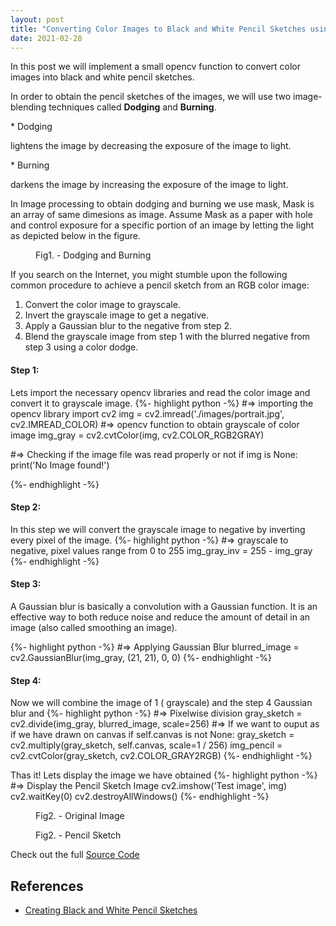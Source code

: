 ```yaml
---
layout: post
title: "Converting Color Images to Black and White Pencil Sketches using OpenCV"
date: 2021-02-28
---
```


<p class="intro"><span class="dropcap">I</span>n this post we will implement a small opencv function to convert color images into black and white pencil sketches.</p>
<p>In order to obtain the pencil sketches of the images, we will use two image-blending techniques called <strong>Dodging</strong> and <strong>Burning</strong>.</p>
* Dodging
<p>lightens the image by decreasing the exposure of the image to light.</p>
* Burning
<p>darkens the image by increasing the exposure of the image to light.</p>
<p>In Image processing to obtain dodging and burning we use mask, Mask is an array of same dimesions as image. Assume Mask as a paper with hole and control exposure for a specific portion of an image by letting the light as depicted below in the figure.</p>
<figure>
	<img src="{{ '/assets/img/dodge-burn.jpg' | prepend: site.baseurl }}" alt=""> 
	<figcaption>Fig1. - Dodging and Burning</figcaption>
</figure>
If you search on the Internet, you might stumble upon the following common procedure to achieve a pencil sketch from an RGB color image:

1. Convert the color image to grayscale.
2. Invert the grayscale image to get a negative.
3. Apply a Gaussian blur to the negative from step 2.
4. Blend the grayscale image from step 1 with the blurred negative from step 3 using a color dodge.

#### Step 1:

Lets import the necessary opencv libraries and read the color image and convert it to grayscale image.
{%- highlight python -%}
#=> importing the opencv library
import cv2
img = cv2.imread('./images/portrait.jpg', cv2.IMREAD_COLOR)
#=> opencv function to obtain grayscale of color image
img_gray = cv2.cvtColor(img, cv2.COLOR_RGB2GRAY)

#=> Checking if the image file was read properly or not
if img is None:
print('No Image found!')

{%- endhighlight -%}

#### Step 2:

In this step we will convert the grayscale image to negative by inverting every pixel of the image.
{%- highlight python -%}
#=> grayscale to negative, pixel values range from 0 to 255
img_gray_inv = 255 - img_gray
{%- endhighlight -%}

#### Step 3:

A Gaussian blur is basically a convolution with a Gaussian function. It is an effective way to both reduce noise and reduce the amount of detail in an image (also called smoothing an image).

{%- highlight python -%}
#=> Applying Gaussian Blur
blurred_image = cv2.GaussianBlur(img_gray, (21, 21), 0, 0)
{%- endhighlight -%}

#### Step 4:

Now we will combine the image of 1 ( grayscale) and the step 4 Gaussian blur and
{%- highlight python -%}
#=> Pixelwise division
gray_sketch = cv2.divide(img_gray, blurred_image, scale=256)
#=> If we want to ouput as if we have drawn on canvas
if self.canvas is not None:
gray_sketch = cv2.multiply(gray_sketch, self.canvas, scale=1 / 256)
img_pencil = cv2.cvtColor(gray_sketch, cv2.COLOR_GRAY2RGB)
{%- endhighlight -%}

Thas it! Lets display the image we have obtained
{%- highlight python -%}
#=> Display the Pencil Sketch Image
cv2.imshow('Test image', img)
cv2.waitKey(0)
cv2.destroyAllWindows()
{%- endhighlight -%}

<figure>
	<img src="{{ '/assets/img/portrait.jpg' | prepend: site.baseurl }}" alt=""> 
	<figcaption>Fig2. - Original Image</figcaption>
</figure>
<figure>
<img src="{{ '/assets/img/pencil_sketch.jpg' | prepend: site.baseurl }}" alt=""> 
	<figcaption>Fig2. - Pencil Sketch</figcaption>
</figure>

Check out the full [Source Code][github]

## References

- [Creating Black and White Pencil Sketches][packt]

[github]: https://github.com/Vikas-KM/opencv-learning/tree/main/chap-01
[packt]: https://subscription.packtpub.com/book/application_development/9781785282690/1/ch01lvl1sec10/creating-a-black-and-white-pencil-sketch
